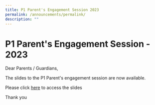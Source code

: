 ```yaml
---
title: P1 Parent's Engagement Session 2023
permalink: /announcements/permalink/
description: ""
---
```

# **P1 Parent's Engagement Session - 2023**

Dear Parents / Guardians,

The slides to the P1 Parent's engagement session are now available.

Please click [here](/files/PSLE%202022_Parent%20Engagement%20-%20for%20parents.pdf) to access the slides

Thank you